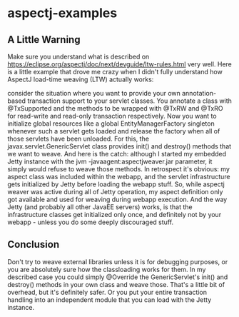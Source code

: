# aspectj-examples

## A Little Warning

Make sure you understand what is described on https://eclipse.org/aspectj/doc/next/devguide/ltw-rules.html
very well. Here is a little example that drove me crazy when I didn't fully understand how AspectJ load-time weaving
(LTW) actually works:

consider the situation where you want to provide your own annotation-based transaction support to your
servlet classes. You annotate a class with @TxSupported and the methods to be wrapped with @TxRW and
@TxRO for read-write and read-only transaction respectively. Now you want to initialize global resources
like a global EntityManagerFactory singleton whenever such a servlet gets loaded and release the factory
when all of those servlets have been unloaded. For this, the javax.servlet.GenericServlet class
provides init() and destroy() methods that we want to weave. And here is the catch: although I
started my embedded Jetty instance with the jvm -javaagent:aspectjweaver.jar parameter, it simply
would refuse to weave those methods. In retrospect it's obvious: my aspect class was included within the
webapp, and the servlet infrastructure gets initialized by Jetty before loading the webapp stuff. So, while
aspectj weaver was active during all of Jetty operation, my aspect definition only got available and used
for weaving during webapp execution. And the way Jetty (and probably all other JavaEE servers) works,
is that the infrastructure classes get initialized only once, and definitely not by your webapp -
unless you do some deeply discouraged stuff.

## Conclusion

Don't try to weave external libraries unless it is for debugging purposes, or you are absolutely sure
how the classloading works for them. In my described case you could simply @Override the GenericServlet's
init() and destroy() methods in your own class and weave those. That's a little bit of overhead, but
it's definitely safer. Or you put your entire transaction handling into an independent module that you
can load with the Jetty instance.
